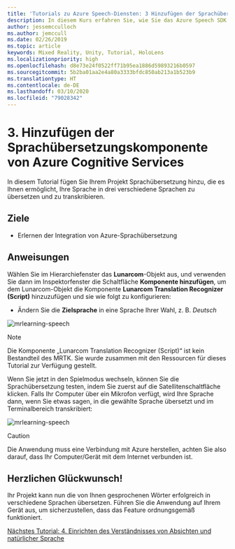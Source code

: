 ```yaml
---
title: 'Tutorials zu Azure Speech-Diensten: 3 Hinzufügen der Sprachübersetzungskomponente von Azure Cognitive Services'
description: In diesem Kurs erfahren Sie, wie Sie das Azure Speech SDK in einer Mixed Reality-Anwendung implementieren.
author: jessemcculloch
ms.author: jemccull
ms.date: 02/26/2019
ms.topic: article
keywords: Mixed Reality, Unity, Tutorial, HoloLens
ms.localizationpriority: high
ms.openlocfilehash: d8e73e24f0522ff71b95ea1886d59893216b0597
ms.sourcegitcommit: 5b2ba01aa2e4a80a3333bfdc850ab213a1b523b9
ms.translationtype: HT
ms.contentlocale: de-DE
ms.lasthandoff: 03/10/2020
ms.locfileid: "79028342"
---
```

# <a name="3-adding-the-azure-cognitive-services-speech-translation-component"></a>3. Hinzufügen der Sprachübersetzungskomponente von Azure Cognitive Services

In diesem Tutorial fügen Sie Ihrem Projekt Sprachübersetzung hinzu, die es Ihnen ermöglicht, Ihre Sprache in drei verschiedene Sprachen zu übersetzen und zu transkribieren.

## <a name="objectives"></a>Ziele

* Erlernen der Integration von Azure-Sprachübersetzung

## <a name="instructions"></a>Anweisungen

Wählen Sie im Hierarchiefenster das **Lunarcom**-Objekt aus, und verwenden Sie dann im Inspektorfenster die Schaltfläche **Komponente hinzufügen**, um dem Lunarcom-Objekt die Komponente **Lunarcom Translation Recognizer (Script)** hinzuzufügen und sie wie folgt zu konfigurieren:

* Ändern Sie die **Zielsprache** in eine Sprache Ihrer Wahl, z. B. _Deutsch_

![mrlearning-speech](images/mrlearning-speech/tutorial3-section1-step1-1.png)

> [!NOTE]
> Die Komponente „Lunarcom Translation Recognizer (Script)“ ist kein Bestandteil des MRTK. Sie wurde zusammen mit den Ressourcen für dieses Tutorial zur Verfügung gestellt.

Wenn Sie jetzt in den Spielmodus wechseln, können Sie die Sprachübersetzung testen, indem Sie zuerst auf die Satellitenschaltfläche klicken. Falls Ihr Computer über ein Mikrofon verfügt, wird Ihre Sprache dann, wenn Sie etwas sagen, in die gewählte Sprache übersetzt und im Terminalbereich transkribiert:

![mrlearning-speech](images/mrlearning-speech/tutorial3-section1-step1-2.png)

> [!CAUTION]
> Die Anwendung muss eine Verbindung mit Azure herstellen, achten Sie also darauf, dass Ihr Computer/Gerät mit dem Internet verbunden ist.

## <a name="congratulations"></a>Herzlichen Glückwunsch!

Ihr Projekt kann nun die von Ihnen gesprochenen Wörter erfolgreich in verschiedene Sprachen übersetzen. Führen Sie die Anwendung auf Ihrem Gerät aus, um sicherzustellen, dass das Feature ordnungsgemäß funktioniert.

[Nächstes Tutorial: 4. Einrichten des Verständnisses von Absichten und natürlicher Sprache](mrlearning-speechSDK-ch4.md)
